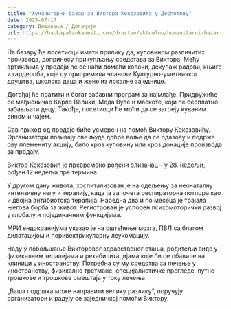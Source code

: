 ```yaml
---
title: "Хуманитарни базар за Виктора Кекезовића у Деспотову"
date: 2025-07-17
category: Дешавања / Догађаји
url: https://backapalankavesti.com/drustvo/aktuelno/humanitarni-bazar-za-viktora-kekezovica-u-despotovu/
---
```


На базару ће посетиоци имати прилику да, куповином различитих производа, допринесу прикупљању средстава за Виктора. Међу артиклима у продаји ће се наћи домаћи колачи, декупаж радови, књиге и гардероба, које су припремили чланови Културно-уметничког друштва, школска деца и жене из локалне заједнице.

Догађај ће пратити и богат забавни програм за најмлађе. Придружиће се мађионичар Карло Велики, Меда Вуле и маскоте, који ће бесплатно забављати децу. Такође, посетиоци ће моћи да се загреју куваним вином и чајем.

Сав приход од продаје биће усмерен на помоћ Виктору Кекезовићу. Организатори позивају све људе добре воље да се одазову и подрже ову племениту акцију, било кроз куповину или кроз донације производа за продају.

Виктор Кекезовић је превремено рођени близанац – у 28. недељи, рођен 12 недеља пре термина.

У другом дану живота, хоспитализован је на одељењу за неонаталну интензивну негу и терапију, када ја започета респираторна потпора као и двојна антибиотска терапија. Наредна два и по месеца је трајала његова борба за живот. Регистрован је успорен психомоторички развој у глобалу и појединачним функцијама.

МРИ ендокранијума указао је на оштећење мозга, ПВЛ са благом дилатацијом и перивектрикуларну леукомацију.

Наду у побољшање Викторовог здравственог стања, родитељи виде у физикалним терапијама и рехабилитацијама које би се обавиле на клиници у иностранству. Потребна су му средства за лечење у иностранству, физикалне третмане, специјалистичке прегледе, путне трошкове и трошкове смештаја у току лечења.

„Ваша подршка може направити велику разлику“, поручују организатори и радују се заједничкој помоћи Виктору.
